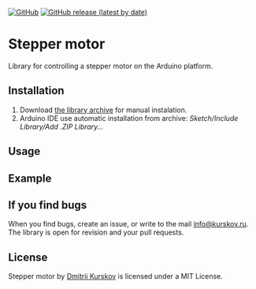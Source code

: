 [![GitHub](https://img.shields.io/github/license/kurskov/Arduino-StepperMotor)](https://github.com/kurskov/Arduino-StepperMotor/blob/main/LICENSE)
[![GitHub release (latest by date)](https://img.shields.io/github/v/release/kurskov/Arduino-StepperMotor)](https://github.com/kurskov/Arduino-StepperMotor/releases/latest)

# Stepper motor

Library for controlling a stepper motor on the Arduino platform. 

## Installation

1. Download [the library archive](https://github.com/kurskov/Arduino-StepperMotor/releases/latest) for manual instalation.
2. Arduino IDE use automatic installation from archive: _Sketch/Include Library/Add .ZIP Library…_


## Usage


## Example


## If you find bugs
When you find bugs, create an issue, or write to the mail info@kurskov.ru.  
The library is open for revision and your pull requests.

## License
Stepper motor by [Dmitrii Kurskov](https://kurskov.ru) is licensed under a MIT License.